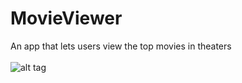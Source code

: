 # MovieViewer
An app that lets users view the top movies in theaters <br/> <br/>
![alt tag](http://i.imgur.com/K2aWHin.gif)

